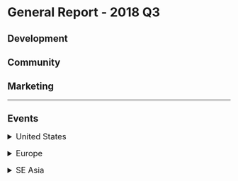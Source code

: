 
# General Report - 2018 Q3

## Development

## Community

## Marketing

---

## Events

<details>
<summary style="font-size: 18px;">United States</summary>

#### San Diego

</details>

<br/>

<details>
<summary style="font-size: 18px;">Europe</summary>

#### San Diego

</details>

<br/>

<details>

<summary style="font-size: 18px;">SE Asia</summary>

#### San Diego

</details>

